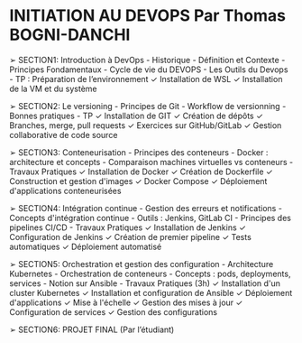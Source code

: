 # INITIATION AU DEVOPS  Par Thomas BOGNI-DANCHI

➢ SECTION1: Introduction à DevOps
    - Historique
    - Définition et Contexte
    - Principes Fondamentaux
    - Cycle de vie du DEVOPS
    - Les Outils du Devops
    - TP : Préparation de l’environnement
        ✓ Installation de WSL
        ✓ Installation de la VM et du système

➢ SECTION2: Le versioning
    - Principes de Git
    - Workflow de versionning
    - Bonnes pratiques
    - TP 
        ✓ Installation de GIT
        ✓ Création de dépôts
        ✓ Branches, merge, pull requests
        ✓ Exercices sur GitHub/GitLab
        ✓ Gestion collaborative de code source

➢ SECTION3: Conteneurisation
    - Principes des conteneurs
    - Docker : architecture et concepts
    - Comparaison machines virtuelles vs conteneurs
    - Travaux Pratiques 
        ✓ Installation de Docker
        ✓ Création de Dockerfile
        ✓ Construction et gestion d'images
        ✓ Docker Compose
        ✓ Déploiement d'applications conteneurisées

➢ SECTION4: Intégration continue
    - Gestion des erreurs et notifications
    - Concepts d'intégration continue
    - Outils : Jenkins, GitLab CI
    - Principes des pipelines CI/CD
    - Travaux Pratiques 
        ✓ Installation de Jenkins
        ✓ Configuration de Jenkins
        ✓ Création de premier pipeline
        ✓ Tests automatiques
        ✓ Déploiement automatisé

➢ SECTION5: Orchestration et gestion des configuration
    - Architecture Kubernetes
    - Orchestration de conteneurs
    - Concepts : pods, deployments, services
    - Notion sur Ansible
    - Travaux Pratiques (3h)
        ✓ Installation d'un cluster Kubernetes
        ✓ Installation et configuration de Ansible
        ✓ Déploiement d'applications
        ✓ Mise à l'échelle
        ✓ Gestion des mises à jour
        ✓ Configuration de services
        ✓ Gestion des configurations

➢ SECTION6: PROJET FINAL (Par l’étudiant)
